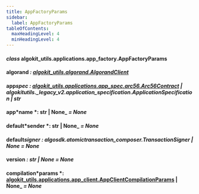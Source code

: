 ```yaml
---
title: AppFactoryParams
sidebar:
  label: AppFactoryParams
tableOfContents:
  maxHeadingLevel: 4
  minHeadingLevel: 4
---
```


#### _class_ algokit_utils.applications.app_factory.AppFactoryParams

#### algorand _: [algokit_utils.algorand.AlgorandClient](/reference/algokit-utils-py/api/algorand/algorandclient/#algokit_utils.algorand.AlgorandClient)_

#### app*spec *: [algokit_utils.applications.app_spec.arc56.Arc56Contract](/reference/algokit-utils-py/api/applications/app_spec/arc56/arc56contract/#algokit_utils.applications.app_spec.arc56.Arc56Contract) | algokit*utils.\_legacy_v2.application_specification.ApplicationSpecification | str*

#### app*name *: str | None\_ _= None_

#### default*sender *: str | None\_ _= None_

#### default*signer *: algosdk.atomic*transaction_composer.TransactionSigner | None* _= None_

#### version _: str | None_ _= None_

#### compilation*params *: [algokit_utils.applications.app_client.AppClientCompilationParams](/reference/algokit-utils-py/api/applications/app_client/appclientcompilationparams/#algokit_utils.applications.app_client.AppClientCompilationParams) | None\_ _= None_
